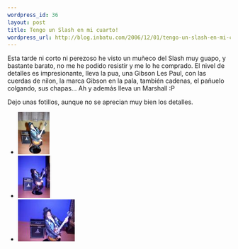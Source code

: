 ```yaml
--- 
wordpress_id: 36
layout: post
title: Tengo un Slash en mi cuarto!
wordpress_url: http://blog.inbatu.com/2006/12/01/tengo-un-slash-en-mi-cuarto/
---
```

Esta tarde ni corto ni perezoso he visto un muñeco del Slash muy guapo, y bastante barato,  no me he podido resistir y me lo he comprado.
El nivel de detalles es impresionante, lleva la pua, una Gibson Les Paul, con las cuerdas de nilon, la marca Gibson en la pala, también cadenas, el pañuelo colgando, sus chapas... Ah y además lleva un Marshall :P

Dejo unas fotillos, aunque no se aprecian muy bien los detalles.

<div class="gallery">
  <ul>
    <li><a href="/drawer/2006/12/100_0362_2.jpg"><img src="/drawer/2006/12/100_0362_2.miniatura.jpg" alt="Slash 1" /></a></li>
    <li><a href="/drawer/2006/12/100_0368_2.jpg"><img src="/drawer/2006/12/100_0368_2.miniatura.jpg" alt="Slash 2" /></a></li>
    <li><a href="/drawer/2006/12/100_0369_2.jpg"><img src="/drawer/2006/12/100_0369_2.miniatura.jpg" alt="Slash 3" /></a></li>
  </ul>
</div>